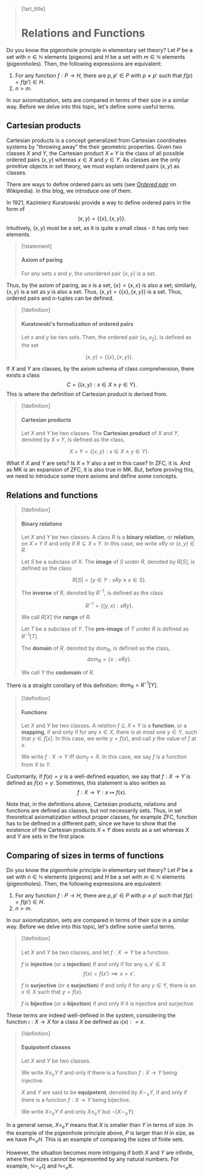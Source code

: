 > [!art_title]
> 
> # Relations and Functions
> 



Do you know the pigeonhole principle in elementary set theory? Let $P$ be a set with $n \in \mathbb N$ elements (pigeons) and $H$ be a set with $m \in \mathbb N$ elements (pigeonholes). Then, the following expressions are equivalent:

1. For any function $f: P \to H$, there are $p, p' \in P$ with $p \ne p'$ such that $f(p) = f(p') \in H$.
2. $n > m$.

In our axiomatization, sets are compared in terms of their size in a similar way. Before we delve into this topic, let's define some useful terms.

## Cartesian products

Cartesian products is a concept generalized from Cartesian coordinates systems by "throwing away" the their geometric properties. Given two classes $X$ and $Y$, the Cartesian product $X \times Y$ is the class of all possible ordered pairs $(x,y)$ whereas $x \in X$ and $y \in Y$. As classes are the only primitive objects in set theory, we must explain ordered pairs $(x,y)$ as classes.

There are ways to define ordered pairs as sets (see [*Ordered pair*](https://en.wikipedia.org/wiki/Ordered_pair#Kuratowski's_definition) on Wikipedia). In this blog, we introduce one of them.

In 1921, Kazimierz Kuratowski provide a way to define ordered pairs in the form of
$$
(x,y) = \{ \{x\}, \{x,y\} \}.
$$
Intuitively, $(x,y)$ must be a set, as it is quite a small class - it has only two elements.

> [!statement]
> 
> #### Axiom of paring
> 
> For any sets $x$ and $y$, the unordered pair $\{x,y\}$ is a set.

Thus, by the axiom of paring, as $x$ is a set, $\{x\} = \{x,x\}$ is also a set; similarly, $\{x,y\}$ is a set as $y$ is also a set. Thus, $(x,y) = \{ \{x\}, \{x,y\} \}$ is a set. Thus, ordered pairs and $n$-tuples can be defined.

> [!definition]
> 
> #### Kuratowski's formalization of ordered pairs
> 
> Let $x$ and $y$ be two sets. Then, the ordered pair $(x_1, x_2)$, is defined as the set
> 
> $$
> (x,y) = \{\{x\}, \{x,y\}\}.
> $$



If $X$ and $Y$ are classes, by the axiom schema of class comprehension, there exists a class
$$
C = \{ (x,y): x \in X \land y \in Y \}.
$$
This is where the definition of Cartesian product is derived from.

> [!definition]
> 
> #### Cartesian products
> 
> Let $X$ and $Y$ be two classes. The **Cartesian product** of $X$ and $Y$, denoted by $X \times Y$, is defined as the class,
> 
> $$
> X \times Y = \{ (x,y) : x \in X \land y \in Y \}.
> $$

What if $X$ and $Y$ are sets? Is $X \times Y$ also a set in this case? In ZFC, it is. And as MK is an expansion of ZFC, it is also true in MK. But, before proving this, we need to introduce some more axioms and define some concepts.

## Relations and functions

> [!definition]
> 
> #### Binary relations
> 
> Let $X$ and $Y$ be two classes. A class $R$ is a **binary relation**, or **relation**, on $X \times Y$ if and only if $R \subseteq X \times Y$. In this case, we write $xRy$ or $(x,y) \in R$.
> 
> Let $S$ be a subclass of $X$. The **image** of $S$ under $R$, denoted by $R[S]$, is defined as the class
> 
> $$
> R[S] = \{ y \in Y: xRy \land x \in S \}.
> $$
> 
> The **inverse** of $R$, denoted by $R^{-1}$, is defined as the class
> 
> $$
> R^{-1} = \{ (y,x): xRy \}.
> $$
> 
> We call $R[X]$ the **range** of $R$.
> 
> Let $T$ be a subclass of $Y$. The **pre-image** of $T$ under $R$ is defined as $R^{-1}[T]$.
> 
> The **domain** of $R$, denoted by $\mathrm{dom}_R$, is defined as the class,
> $$
> \mathrm{dom}_R = \{x: xRy\}.
> $$
> 
> We call $Y$ the **codomain** of $R$.

There is a straight corollary of this definition: $\mathrm{dom}_R = R^{-1}[Y]$.

> [!definition]
> 
> #### Functions
> 
> Let $X$ and $Y$ be two classes. A relation $f \subseteq X \times Y$ is a **function**, or a **mapping**, if and only if for any $x \in X$, there is at most one $y \in Y$, such that $y \in f[x]$. In this case, we write $y = f(x)$, and call $y$ the value of $f$ at $x$.
> 
> We write $f: X \to Y$ iff $\mathrm{dom}_f = X$. In this case, we say $f$ is a function from $X$ to $Y$.

Customarily, if $f(x) = y$ is a well-defined equation, we say that $f:X \to Y$ is defined as $f(x) = y$. Sometimes, this statement is also written as
$$
f: X \to Y : x \mapsto f(x).
$$

Note that, in the definitions above, Cartesian products, relations and functions are defined as classes, but not necessarily sets. Thus, in set theoretical axiomatization without proper classes, for example ZFC, function has to be defined in a different path, since we have to show that the existence of the Cartesian products $X \times Y$ does exists as a set whereas $X$ and $Y$ are sets in the first place.

## Comparing of sizes in terms of functions

Do you know the pigeonhole principle in elementary set theory? Let $P$ be a set with $n \in \mathbb N$ elements (pigeons) and $H$ be a set with $m \in \mathbb N$ elements (pigeonholes). Then, the following expressions are equivalent:

1. For any function $f: P \to H$, there are $p, p' \in P$ with $p \ne p'$ such that $f(p) = f(p') \in H$.
2. $n > m$.

In our axiomatization, sets are compared in terms of their size in a similar way. Before we delve into this topic, let's define some useful terms.

> [!definition]
> 
> ####
> 
> Let $X$ and $Y$ be two classes, and let $f: X \to Y$ be a function.
> 
> $f$ is **injective** (or a **injection**) if and only if for any $x, x' \in X$
> $$
> f(x) = f(x') \implies x = x'.
> $$
> 
> $f$ is **surjective** (or a **surjection**) if and only if for any $y \in Y$, there is an $x \in X$ such that $y = f(x)$.
> 
> $f$ is **bijective** (or a **bijection**) if and only if it is injective and surjective.

These terms are indeed well-defined in the system, considering the function $\imath: X \to X$ for a class $X$ be defined as $\imath(x): = x$.

> [!definition]
> 
> #### Equipotent  classes
> 
> Let $X$ and $Y$ be two classes.
> 
> We write $X \le_e Y$ if and only if there is a function $f: X \to Y$ being injective.
> 
> $X$ and $Y$ are said to be **equipotent**, denoted by $X \sim_e Y$, if and only if there is a function $f:X \to Y$ being bijective.
> 
> We write $X <_e Y$ if and only $X \le_e Y$ but $\neg(X \sim_e Y)$.

In a general sense, $X <_e Y$ means that $X$ is smaller than $Y$ in terms of size. In the example of the pigeonhole principle above, $P$ is larger than $H$ in size, as we have $P <_e H$. This is an example of comparing the sizes of finite sets.

However, the situation becomes more intriguing if both $X$ and $Y$ are infinite, where their sizes cannot be represented by any natural numbers. For example, $\mathbb N \sim_e \mathbb Q$ and $\mathbb N <_e \mathbb R$.




